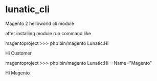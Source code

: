 # lunatic_cli

Magento 2 helloworld cli module

after installing module run command like

magentoproject >>>     php bin/magento Lunatic:Hi

Hi Customer

magentoproject >>>    php bin/magento Lunatic:Hi --Name="Magento"

Hi Magento
